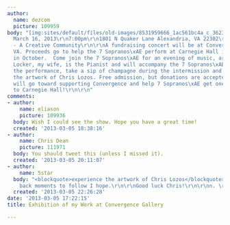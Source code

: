 ```yaml
---
author:
  name: dezcom
  picture: 109959
body: "[img:sites/default/files/old-images/8531959666_1ac561bc4a_c_3623.jpg]\r\n\r\nSaturday,
  March 16, 2013\r\n7:00pm\r\n1801 N Quaker Lane Alexandria, VA 22302\r\n\r\nConvergence
  - A Creative Community\r\n\r\nA fundraising concert will be at Convergence in Alexandria,
  VA. Proceeds go to help the 7 Sopranos\xAE perform at Carnegie Hall in New York
  in October.  Come join the 7 Sopranos\xAE for an evening of music, art and champagne!\r\nRuth
  Locker, my wife, is the Pianist and will accompany the 7 Sopranos\xAE concert\r\n\r\nEnjoy
  the performance, take a sip of champagne during the intermission and experience
  the artwork of Chris Lozos. Free admission, but donations are accepted. Donations
  will go toward supporting Convergence and help 7 Sopranos\xAE get one step closer
  to Carnegie Hall!\r\n\r\n"
comments:
- author:
    name: eliason
    picture: 109936
  body: Wish I could see the show. Hope you have a great time!
  created: '2013-03-05 18:38:16'
- author:
    name: Chris Dean
    picture: 111971
  body: You should tweet this (unless I missed it).
  created: '2013-03-05 20:11:07'
- author:
    name: 5star
  body: "<blockquote>experience the artwork of Chris Lozos</blockquote>\r\n\r\nFlash
    back moments to follow I hope.\r\n\r\nGood luck Chris!\r\n\r\nn. \r\n"
  created: '2013-03-05 22:26:28'
date: '2013-03-05 17:22:15'
title: Exhibition of my Work at Convergence Gallery

---
```

